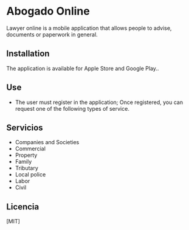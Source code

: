 # Abogado Online

Lawyer online is a mobile application that allows people to advise, documents or paperwork in general.

## Installation

The application is available for Apple Store and Google Play..

## Use

- The user must register in the application; Once registered, you can request one of the following types of service.

## Servicios

- Companies and Societies
- Commercial
- Property
- Family
- Tributary
- Local police
- Labor
- Civil


## Licencia
[MIT]
